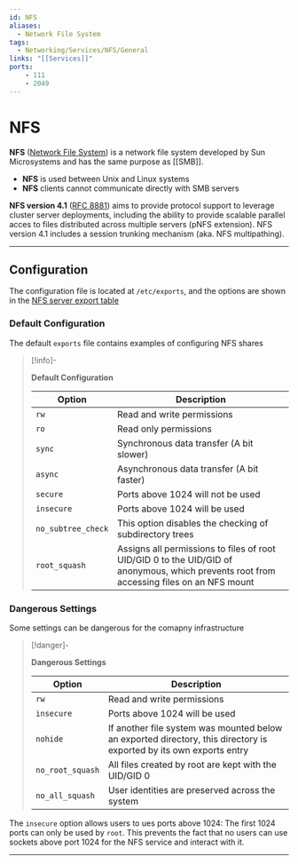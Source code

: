 ```yaml
---
id: NFS
aliases:
  - Network File System
tags:
  - Networking/Services/NFS/General
links: "[[Services]]"
ports:
    - 111
    - 2049
---
```


# NFS

**NFS** ([Network File System](https://en.wikipedia.org/wiki/Network_File_System))
is a network file system developed by Sun Microsystems and has the same purpose
as [[SMB]].

- **NFS** is used between Unix and Linux systems
- **NFS** clients cannot communicate directly with SMB servers

**NFS version 4.1** ([RFC 8881](https://datatracker.ietf.org/doc/html/rfc8881))
aims to provide protocol support to leverage cluster server deployments,
including the ability to provide scalable parallel acces to files distributed
across multiple servers (pNFS extension). NFS version 4.1 includes a session
trunking mechanism (aka. NFS multipathing).

___

<!-- Configuration {{{-->
## Configuration

The configuration file is located at `/etc/exports`, and the options are shown
in the [NFS server export table](https://manpages.ubuntu.com/manpages/questing/en/man5/exports.5.html)

<!-- Default Configuration {{{-->
### Default Configuration

The default `exports` file contains examples of configuring NFS shares

> [!info]-
>
> **Default Configuration**
>
>| Option             | Description
>| ------------------ | ------------------------------------------------------- |
>| `rw`               | Read and write permissions                              |
>| `ro`               | Read only permissions                                   |
>| `sync`             | Synchronous data transfer (A bit slower)                |
>| `async`            | Asynchronous data transfer (A bit faster)               |
>| `secure`           | Ports above 1024 will not be used                       |
>| `insecure`         | Ports above 1024 will be used                           |
>| `no_subtree_check` | This option disables the checking of subdirectory trees |
>| `root_squash`      | Assigns all permissions to files of root UID/GID 0 to the UID/GID of anonymous, which prevents root from accessing files on an NFS mount |

<!-- }}} -->

<!-- Dangerous Settings {{{-->
### Dangerous Settings

Some settings can be dangerous for the comapny infrastructure

> [!danger]-
>
> **Dangerous Settings**
>
>| Option           | Description                                           |
>| ---------------- | ----------------------------------------------------- |
>| `rw`             | Read and write permissions                            |
>| `insecure`       | Ports above 1024 will be used                         |
>| `nohide`         | If another file system was mounted below an exported directory, this directory is exported by its own exports entry |
>| `no_root_squash` | All files created by root are kept with the UID/GID 0 |
>| `no_all_squash`  | User identities are preserved across the system       |

The `insecure` option allows users to ues ports above 1024: The first 1024 ports
can only be used by `root`. This prevents the fact that no users can use sockets
above port 1024 for the NFS service and interact with it.
<!-- }}} -->

___

<!-- }}} -->
